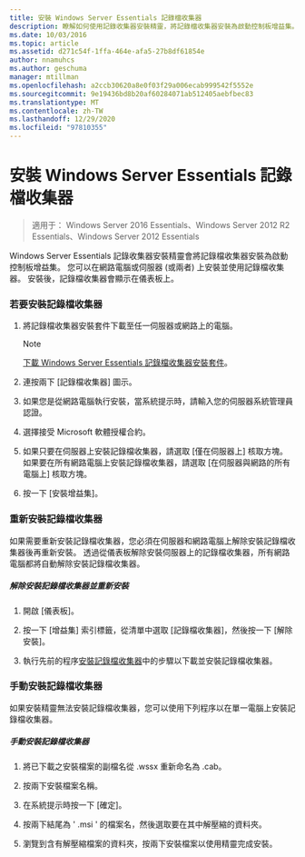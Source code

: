 ```yaml
---
title: 安裝 Windows Server Essentials 記錄檔收集器
description: 瞭解如何使用記錄收集器安裝精靈，將記錄檔收集器安裝為啟動控制板增益集。
ms.date: 10/03/2016
ms.topic: article
ms.assetid: d271c54f-1ffa-464e-afa5-27b8df61854e
author: nnamuhcs
ms.author: geschuma
manager: mtillman
ms.openlocfilehash: a2ccb30620a8e0f03f29a006ecab999542f5552e
ms.sourcegitcommit: 9e19436bd8b20af60284071ab512405aebfbec83
ms.translationtype: MT
ms.contentlocale: zh-TW
ms.lasthandoff: 12/29/2020
ms.locfileid: "97810355"
---
```

# <a name="install-the-windows-server-essentials-log-collector"></a>安裝 Windows Server Essentials 記錄檔收集器

>適用于： Windows Server 2016 Essentials、Windows Server 2012 R2 Essentials、Windows Server 2012 Essentials

Windows Server Essentials 記錄收集器安裝精靈會將記錄檔收集器安裝為啟動控制板增益集。 您可以在網路電腦或伺服器 (或兩者) 上安裝並使用記錄檔收集器。 安裝後，記錄檔收集器會顯示在儀表板上。

###  <a name="to-install-the-log-collector"></a><a name="BKMK_ToInstall"></a> 若要安裝記錄檔收集器

1.  將記錄檔收集器安裝套件下載至任一伺服器或網路上的電腦。

    > [!NOTE]
    > [下載 Windows Server Essentials 記錄檔收集器安裝套件](https://www.microsoft.com/download/details.aspx?id=34821)。

2.  連按兩下 [記錄檔收集器] 圖示。

3.  如果您是從網路電腦執行安裝，當系統提示時，請輸入您的伺服器系統管理員認證。

4.  選擇接受 Microsoft 軟體授權合約。

5.  如果只要在伺服器上安裝記錄檔收集器，請選取 [僅在伺服器上] 核取方塊。 如果要在所有網路電腦上安裝記錄檔收集器，請選取 [在伺服器與網路的所有電腦上] 核取方塊。

6.  按一下 [安裝增益集]。

###  <a name="reinstalling-the-log-collector"></a><a name="BKMK_Reinstall"></a> 重新安裝記錄檔收集器
 如果需要重新安裝記錄檔收集器，您必須在伺服器和網路電腦上解除安裝記錄檔收集器後再重新安裝。 透過從儀表板解除安裝伺服器上的記錄檔收集器，所有網路電腦都將自動解除安裝記錄檔收集器。

##### <a name="to-uninstall-and-reinstall-the-log-collector"></a>解除安裝記錄檔收集器並重新安裝

1.  開啟 [儀表板]。

2.  按一下 [增益集] 索引標籤，從清單中選取 [記錄檔收集器]，然後按一下 [解除安裝]。

3.  執行先前的程序[安裝記錄檔收集器](Install-the-Windows-Server-Essentials-Log-Collector.md#BKMK_ToInstall)中的步驟以下載並安裝記錄檔收集器。

### <a name="manually-install-the-log-collector"></a>手動安裝記錄檔收集器
 如果安裝精靈無法安裝記錄檔收集器，您可以使用下列程序以在單一電腦上安裝記錄檔收集器。

##### <a name="to-manually-install-the-log-collector"></a>手動安裝記錄檔收集器

1.  將已下載之安裝檔案的副檔名從 .wssx 重新命名為 .cab。

2.  按兩下安裝檔案名稱。

3.  在系統提示時按一下 [確定]。

4.  按兩下結尾為 ' .msi ' 的檔案名，然後選取要在其中解壓縮的資料夾。

5.  瀏覽到含有解壓縮檔案的資料夾，按兩下安裝檔案以使用精靈完成安裝。
